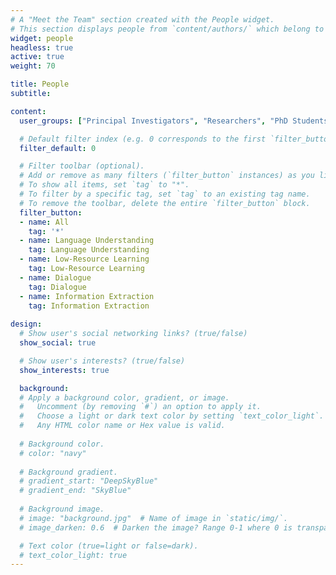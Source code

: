 ```yaml
---
# A "Meet the Team" section created with the People widget.
# This section displays people from `content/authors/` which belong to the `user_groups` below.
widget: people
headless: true
active: true
weight: 70

title: People
subtitle: 

content:
  user_groups: ["Principal Investigators", "Researchers", "PhD Students", "Software Engineers", "Visitors", "Alumni"]

  # Default filter index (e.g. 0 corresponds to the first `filter_button` instance below).
  filter_default: 0

  # Filter toolbar (optional).
  # Add or remove as many filters (`filter_button` instances) as you like.
  # To show all items, set `tag` to "*".
  # To filter by a specific tag, set `tag` to an existing tag name.
  # To remove the toolbar, delete the entire `filter_button` block.
  filter_button:
  - name: All
    tag: '*'
  - name: Language Understanding
    tag: Language Understanding
  - name: Low-Resource Learning
    tag: Low-Resource Learning
  - name: Dialogue
    tag: Dialogue
  - name: Information Extraction
    tag: Information Extraction
  
design:
  # Show user's social networking links? (true/false)
  show_social: true 

  # Show user's interests? (true/false)
  show_interests: true

  background:
  # Apply a background color, gradient, or image.
  #   Uncomment (by removing `#`) an option to apply it.
  #   Choose a light or dark text color by setting `text_color_light`.
  #   Any HTML color name or Hex value is valid.
  
  # Background color.
  # color: "navy"
  
  # Background gradient.
  # gradient_start: "DeepSkyBlue"
  # gradient_end: "SkyBlue"
  
  # Background image.
  # image: "background.jpg"  # Name of image in `static/img/`.
  # image_darken: 0.6  # Darken the image? Range 0-1 where 0 is transparent and 1 is opaque.

  # Text color (true=light or false=dark).
  # text_color_light: true  
--- 
```

